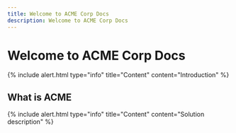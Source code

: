 ```yaml
---
title: Welcome to ACME Corp Docs
description: Welcome to ACME Corp Docs
---
```


# Welcome to ACME Corp Docs

{% include alert.html type="info" title="Content" content="Introduction" %}

## What is ACME

{% include alert.html type="info" title="Content" content="Solution description" %}